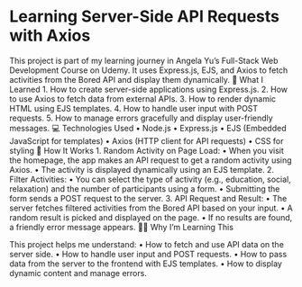 # Learning Server-Side API Requests with Axios
This project is part of my learning journey in Angela Yu’s Full-Stack Web Development Course on Udemy. It uses Express.js, EJS, and Axios to fetch activities from the Bored API and display them dynamically.
🚀 What I Learned
	1.	How to create server-side applications using Express.js.
	2.	How to use Axios to fetch data from external APIs.
	3.	How to render dynamic HTML using EJS templates.
	4.	How to handle user input with POST requests.
	5.	How to manage errors gracefully and display user-friendly messages.
💻 Technologies Used
 	•	Node.js
	•	Express.js
	•	EJS (Embedded JavaScript for templates)
	•	Axios (HTTP client for API requests)
	•	CSS for styling
 🧩 How It Works
	1.	Random Activity on Page Load:
	•	When you visit the homepage, the app makes an API request to get a random activity using Axios.
	•	The activity is displayed dynamically using an EJS template.
	2.	Filter Activities:
	•	You can select the type of activity (e.g., education, social, relaxation) and the number of participants using a form.
	•	Submitting the form sends a POST request to the server.
	3.	API Request and Result:
	•	The server fetches filtered activities from the Bored API based on your input.
	•	A random result is picked and displayed on the page.
	•	If no results are found, a friendly error message appears.
 🧑‍🎓 Why I’m Learning This

This project helps me understand:
	•	How to fetch and use API data on the server side.
	•	How to handle user input and POST requests.
	•	How to pass data from the server to the frontend with EJS templates.
	•	How to display dynamic content and manage errors.
